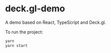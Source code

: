 # deck.gl-demo

A demo based on React, TypeScript and Deck.gl.

To run the project:
```bash
yarn
yarn start
```
